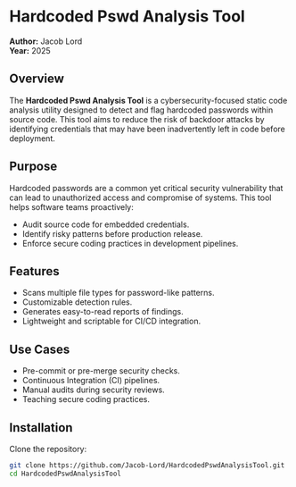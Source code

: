 # Hardcoded Pswd Analysis Tool

**Author:** Jacob Lord  
**Year:** 2025

## Overview

The **Hardcoded Pswd Analysis Tool** is a cybersecurity-focused static code analysis utility designed to detect and flag hardcoded passwords within source code. This tool aims to reduce the risk of backdoor attacks by identifying credentials that may have been inadvertently left in code before deployment.

## Purpose

Hardcoded passwords are a common yet critical security vulnerability that can lead to unauthorized access and compromise of systems. This tool helps software teams proactively:

- Audit source code for embedded credentials.
- Identify risky patterns before production release.
- Enforce secure coding practices in development pipelines.

## Features

- Scans multiple file types for password-like patterns.
- Customizable detection rules.
- Generates easy-to-read reports of findings.
- Lightweight and scriptable for CI/CD integration.

## Use Cases

- Pre-commit or pre-merge security checks.
- Continuous Integration (CI) pipelines.
- Manual audits during security reviews.
- Teaching secure coding practices.

## Installation

Clone the repository:

```bash
git clone https://github.com/Jacob-Lord/HardcodedPswdAnalysisTool.git
cd HardcodedPswdAnalysisTool

